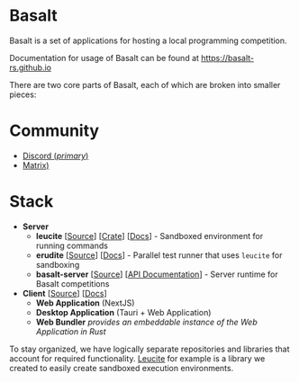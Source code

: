 # Basalt

Basalt is a set of applications for hosting a local programming competition.

Documentation for usage of Basalt can be found at <https://basalt-rs.github.io>

There are two core parts of Basalt, each of which are broken into smaller
pieces:

# Community

* [Discord (_primary_)](https://matrix.to/#/#basalt-rs:matrix.org)
* [Matrix)](https://matrix.to/#/#basalt-rs:matrix.org)

# Stack

- **Server**
    - **leucite** [[Source](https://github.com/basalt-rs/leucite)] [[Crate](https://crates.io/crates/leucite)] [[Docs](https://docs.rs/leucite)] - Sandboxed environment for running commands
    - **erudite** [[Source](https://github.com/basalt-rs/erudite)] [[Docs](https://basalt-rs.github.io/erudite/)] - Parallel test runner that uses `leucite` for sandboxing
    - **basalt-server** [[Source](https://github.com/basalt-rs/basalt-server)] [[API Documentation](https://basalt-rs.github.io/basalt-server/)] - Server runtime for Basalt competitions 
- **Client** [[Source](https://github.com/basalt-rs/basalt)] [[Docs](https://github.com/basalt-rs/basalt/wiki)]
    - **Web Application** (NextJS)
    - **Desktop Application** (Tauri + Web Application)
    - **Web Bundler** *provides an embeddable instance of the Web Application in Rust*

To stay organized, we have logically separate repositories and libraries that account for required functionality.
[Leucite](https://crates.io/crates/leucite) for example is a library we created to easily create sandboxed execution
environments.
